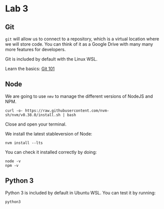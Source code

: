 # Lab 3

## Git

`git` will allow us to connect to a repository, which is a virtual location where we will store code. You can think of it as a Google Drive with many many more features for developers.

Git is included by default with the Linux WSL.

Learn the basics: [Git 101](./git_101.md)

## Node

We are going to use `nmv` to manage the different versions of NodeJS and NPM.

```
curl -o- https://raw.githubusercontent.com/nvm-sh/nvm/v0.38.0/install.sh | bash
```

Close and open your terminal.

We install the latest stableversion of Node:

```
nvm install --lts
```

You can check it installed correctly by doing:

```
node -v
npm -v
```

## Python 3

Python 3 is included by default in Ubuntu WSL. You can test it by running:

`python3`
